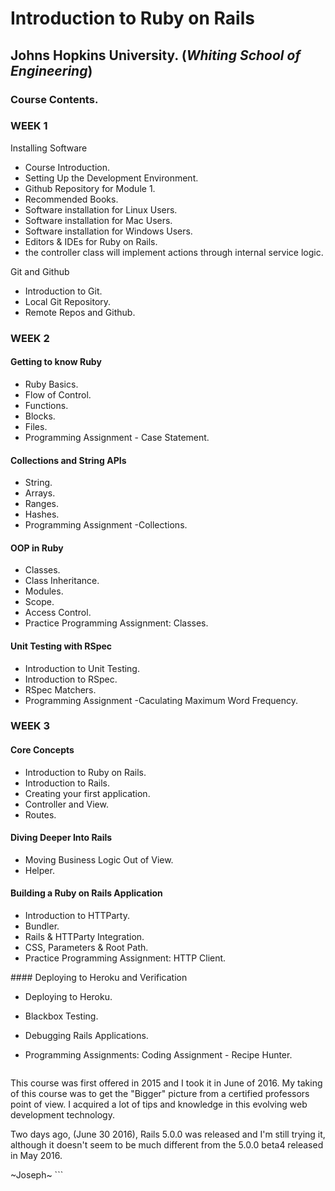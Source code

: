 # Introduction to Ruby on Rails


## Johns Hopkins University.  (*Whiting School of Engineering*)


### Course Contents.


### WEEK 1

Installing Software

  * Course Introduction.
  * Setting Up the Development Environment.
  * Github Repository for Module 1.
  * Recommended Books.
  * Software installation for Linux Users.
  * Software installation for Mac Users.
  * Software installation for Windows Users.
  * Editors & IDEs for Ruby on Rails.
  * the controller class will implement actions through internal service logic.

Git and Github
  * Introduction to Git.
  * Local Git Repository.
  * Remote Repos and Github.

### WEEK 2

#### Getting to know Ruby

  * Ruby Basics.
  * Flow of Control.
  * Functions.
  * Blocks.
  * Files.
  * Programming Assignment - Case Statement.
 
#### Collections and String APIs

  * String.
  * Arrays.
  * Ranges.
  * Hashes.
  * Programming Assignment -Collections.
 
#### OOP in Ruby

  * Classes.
  * Class Inheritance.
  * Modules.
  * Scope.
  * Access Control.
  * Practice Programming Assignment: Classes.

#### Unit Testing with RSpec

  * Introduction to Unit Testing.
  * Introduction to RSpec.
  * RSpec Matchers.
  * Programming Assignment -Caculating Maximum Word Frequency.

### WEEK 3

#### Core Concepts

  * Introduction to Ruby on Rails.
  * Introduction to Rails.
  * Creating your first application.
  * Controller and View.
  * Routes.
 
#### Diving Deeper Into Rails

  * Moving Business Logic Out of View.
  * Helper.
 
#### Building a Ruby on Rails Application

  * Introduction to HTTParty.
  * Bundler.
  * Rails & HTTParty Integration.
  * CSS, Parameters & Root Path.
  * Practice Programming Assignment: HTTP Client.
  
#### Deploying to Heroku and Verification

  * Deploying to Heroku.
  * Blackbox Testing.
  * Debugging Rails Applications.
  * Programming Assignments: Coding Assignment - Recipe Hunter.


    ```shell
  This course was first offered in 2015 and I took it in June of 2016.
  My taking of this course was to get the "Bigger" picture from a certified professors point of view. 
  I acquired a lot of tips and knowledge in this evolving web development technology.

  Two days ago, (June 30 2016), Rails 5.0.0 was released and I'm still trying it, although
  it doesn't seem to be much different from the 5.0.0 beta4 released in May 2016.

  ~Joseph~
    ```

